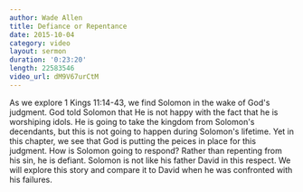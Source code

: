 ```yaml
---
author: Wade Allen
title: Defiance or Repentance
date: 2015-10-04
category: video
layout: sermon
duration: '0:23:20' 
length: 22583546
video_url: dM9V67urCtM
---
```


As we explore 1 Kings 11:14-43, we find Solomon in the wake of God's judgment. God told Solomon that He is not happy with the fact that he is worshiping idols. He is going to take the kingdom from Solomon's decendants, but this is not going to happen during Solomon's lifetime. Yet in this chapter, we see that God is putting the peices in place for this judgment. How is Solomon going to respond? Rather than repenting from his sin, he is defiant. Solomon is not like his father David in this respect. We will explore this story and compare it to David when he was confronted with his failures.
